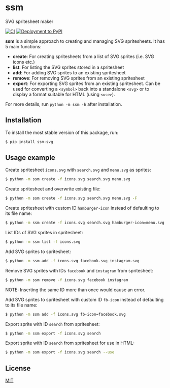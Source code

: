 # ssm

SVG spritesheet maker

[![CI](https://github.com/obeezzy/ssm/actions/workflows/main.yml/badge.svg)](https://github.com/obeezzy/ssm/actions/workflows/main.yml)
[![Deployment to PyPI](https://github.com/obeezzy/ssm/actions/workflows/deploy.yml/badge.svg?branch=v0.0.4)](https://github.com/obeezzy/ssm/actions/workflows/deploy.yml)

__ssm__ is a simple approach to creating and managing SVG spritesheets. It has 5 main functions:

* __create__: For creating spritesheets from a list of SVG sprites (i.e. SVG icons etc.)
* __list__: For listing the SVG sprites stored in a spritesheet
* __add__: For adding SVG sprites to an existing spritesheet
* __remove__: For removing SVG sprites from an existing spritesheet
* __export__: For exporting SVG sprites from an existing spritesheet. Can be used for converting a `<symbol>` back into a standalone `<svg>` or to display a format suitable for HTML (using `<use>`).

For more details, run `python -m ssm -h` after installation.

## Installation
To install the most stable version of this package, run:
```bash
$ pip install ssm-svg
```

## Usage example

Create spritesheet `icons.svg` with `search.svg` and `menu.svg` as sprites:

```bash
$ python -m ssm create -f icons.svg search.svg menu.svg
```

Create spritesheet and overwrite existing file:

```bash
$ python -m ssm create -f icons.svg search.svg menu.svg -F
```

Create spritesheet with custom ID `hamburger-icon` instead of defaulting to its file name:

```bash
$ python -m ssm create -f icons.svg search.svg hamburger-icon=menu.svg
```

List IDs of SVG sprites in spritesheet:

```bash
$ python -m ssm list -f icons.svg
```

Add SVG sprites to spritesheet:

```bash
$ python -m ssm add -f icons.svg facebook.svg instagram.svg
```

Remove SVG sprites with IDs `facebook` and `instagram` from spritesheet:

```bash
$ python -m ssm remove -f icons.svg facebook instagram
```

NOTE: Inserting the same ID more than once would cause an error.

Add SVG sprites to spritesheet with custom ID `fb-icon` instead of defaulting to its file name:

```bash
$ python -m ssm add -f icons.svg fb-icon=facebook.svg
```

Export sprite with ID `search` from spritesheet:

```bash
$ python -m ssm export -f icons.svg search
```

Export sprite with ID `search` from spritesheet for use in HTML:

```bash
$ python -m ssm export -f icons.svg search --use
```

## License

[MIT](https://choosealicense.com/licenses/mit/)
